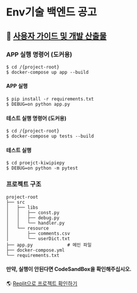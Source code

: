 # Env기술 백엔드 공고

## 📖 [사용자 가이드 및 개발 산출물](https://docs.google.com/document/d/11kZqcgO5hj7WdrPIEkNJb-CIvaZipfpZZrm1cA8tIBg/edit?usp=sharing)


### APP 실행 명령어 (도커용)
```
$ cd /{project-root}
$ docker-compose up app --build
```
#### APP 실행
```
$ pip install -r requirements.txt
$ DEBUG=on python app.py
```


#### 테스트 실행 명령어 (도커용)
```
$ cd /{project-root}
$ docker-compose up tests --build
```
#### 테스트 실행
```
$ cd proejct-kiwipiepy
$ DEBUG=on python -m pytest
```


### 프로젝트 구조

```
project-root
├── src
│   ├── libs
│   │   ├── const.py
│   │   ├── debug.py
│   │   └── handler.py
│   └── resource
│       ├── comments.csv
│       └── userDict.txt
├── app.py             # 메인 파일
├── docker-compose.yml
└── requirements.txt
```

#### 만약, 실행이 안된다면 CodeSandBox을 확인해주십시오.
🌎 [Replit으로 프로젝트 확인하기](https://replit.com/join/kqzsxynego-havingdlrow)
